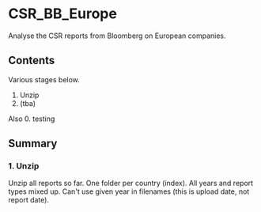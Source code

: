 # CSR_BB_Europe
Analyse the CSR reports from Bloomberg on European companies.

## Contents
Various stages below.
1. Unzip 
2. (tba)

Also 0. testing

## Summary
### 1. Unzip
Unzip all reports so far. One folder per country (index). 
All years and report types mixed up. 
Can't use given year in filenames (this is upload date, not report date).

